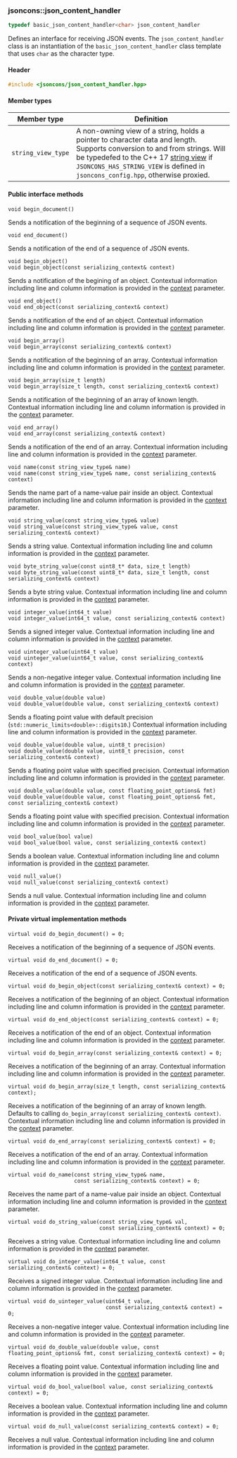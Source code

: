 ### jsoncons::json_content_handler

```c++
typedef basic_json_content_handler<char> json_content_handler
```

Defines an interface for receiving JSON events. The `json_content_handler` class is an instantiation of the `basic_json_content_handler` class template that uses `char` as the character type. 

#### Header
```c++
#include <jsoncons/json_content_handler.hpp>
```
#### Member types

Member type                         |Definition
------------------------------------|------------------------------
`string_view_type`|A non-owning view of a string, holds a pointer to character data and length. Supports conversion to and from strings. Will be typedefed to the C++ 17 [string view](http://en.cppreference.com/w/cpp/string/basic_string_view) if `JSONCONS_HAS_STRING_VIEW` is defined in `jsoncons_config.hpp`, otherwise proxied.  

#### Public interface methods

    void begin_document()
Sends a notification of the beginning of a sequence of JSON events. 

    void end_document()
Sends a notification of the end of a sequence of JSON events. 

    void begin_object()
    void begin_object(const serializing_context& context)
Sends a notification of the begining of an object. Contextual information including
line and column information is provided in the [context](serializing_context.md) parameter.

    void end_object()
    void end_object(const serializing_context& context)
Sends a notification of the end of an object. Contextual information including
line and column information is provided in the [context](serializing_context.md) parameter. 

    void begin_array()
    void begin_array(const serializing_context& context)
Sends a notification of the beginning of an array. Contextual information including
line and column information is provided in the [context](serializing_context.md) parameter. 

    void begin_array(size_t length)
    void begin_array(size_t length, const serializing_context& context)
Sends a notification of the beginning of an array of known length. Contextual information including
line and column information is provided in the [context](serializing_context.md) parameter. 

    void end_array()
    void end_array(const serializing_context& context)
Sends a notification of the end of an array. Contextual information including
line and column information is provided in the [context](serializing_context.md) parameter. 

    void name(const string_view_type& name)
    void name(const string_view_type& name, const serializing_context& context)
Sends the name part of a name-value pair inside an object. Contextual information including
line and column information is provided in the [context](serializing_context.md) parameter.  

    void string_value(const string_view_type& value) 
    void string_value(const string_view_type& value, const serializing_context& context) 
Sends a string value. Contextual information including
line and column information is provided in the [context](serializing_context.md) parameter. 

    void byte_string_value(const uint8_t* data, size_t length) 
    void byte_string_value(const uint8_t* data, size_t length, const serializing_context& context) 
Sends a byte string value. Contextual information including
line and column information is provided in the [context](serializing_context.md) parameter. 

    void integer_value(int64_t value) 
    void integer_value(int64_t value, const serializing_context& context)
Sends a signed integer value. Contextual information including
line and column information is provided in the [context](serializing_context.md) parameter. 

    void uinteger_value(uint64_t value) 
    void uinteger_value(uint64_t value, const serializing_context& context)
Sends a non-negative integer value. Contextual information including
line and column information is provided in the [context](serializing_context.md) parameter. 

    void double_value(double value) 
    void double_value(double value, const serializing_context& context)
Sends a floating point value with default precision (`std::numeric_limits<double>::digits10`.) Contextual information including
line and column information is provided in the [context](serializing_context.md) parameter. 

    void double_value(double value, uint8_t precision) 
    void double_value(double value, uint8_t precision, const serializing_context& context)
Sends a floating point value with specified precision. Contextual information including
line and column information is provided in the [context](serializing_context.md) parameter. 

    void double_value(double value, const floating_point_options& fmt) 
    void double_value(double value, const floating_point_options& fmt, const serializing_context& context)
Sends a floating point value with specified precision. Contextual information including
line and column information is provided in the [context](serializing_context.md) parameter. 

    void bool_value(bool value) 
    void bool_value(bool value, const serializing_context& context) 
Sends a boolean value. Contextual information including
line and column information is provided in the [context](serializing_context.md) parameter. 

    void null_value() 
    void null_value(const serializing_context& context) 
Sends a null value. Contextual information including
line and column information is provided in the [context](serializing_context.md) parameter. 

#### Private virtual implementation methods

    virtual void do_begin_document() = 0;
Receives a notification of the beginning of a sequence of JSON events.

    virtual void do_end_document() = 0;
Receives a notification of the end of a sequence of JSON events.

    virtual void do_begin_object(const serializing_context& context) = 0;
Receives a notification of the beginning of an object. Contextual information including
line and column information is provided in the [context](serializing_context.md) parameter. 

    virtual void do_end_object(const serializing_context& context) = 0;
Receives a notification of the end of an object. Contextual information including
line and column information is provided in the [context](serializing_context.md) parameter. 

    virtual void do_begin_array(const serializing_context& context) = 0;
Receives a notification of the beginning of an array. Contextual information including
line and column information is provided in the [context](serializing_context.md) parameter. 

    virtual void do_begin_array(size_t length, const serializing_context& context);
Receives a notification of the beginning of an array of known length. Defaults to calling `do_begin_array(const serializing_context& context)`. Contextual information including
line and column information is provided in the [context](serializing_context.md) parameter. 

    virtual void do_end_array(const serializing_context& context) = 0;
Receives a notification of the end of an array. Contextual information including
line and column information is provided in the [context](serializing_context.md) parameter. 

    virtual void do_name(const string_view_type& name, 
                         const serializing_context& context) = 0;
Receives the name part of a name-value pair inside an object. Contextual information including
line and column information is provided in the [context](serializing_context.md) parameter.  

    virtual void do_string_value(const string_view_type& val, 
                                 const serializing_context& context) = 0;
Receives a string value. Contextual information including
line and column information is provided in the [context](serializing_context.md) parameter. 

    virtual void do_integer_value(int64_t value, const serializing_context& context) = 0;
Receives a signed integer value. Contextual information including
line and column information is provided in the [context](serializing_context.md) parameter. 

    virtual void do_uinteger_value(uint64_t value, 
                                   const serializing_context& context) = 0;
Receives a non-negative integer value. Contextual information including
line and column information is provided in the [context](serializing_context.md) parameter. 

    virtual void do_double_value(double value, const floating_point_options& fmt, const serializing_context& context) = 0;
Receives a floating point value. Contextual information including
line and column information is provided in the [context](serializing_context.md) parameter. 

    virtual void do_bool_value(bool value, const serializing_context& context) = 0;
Receives a boolean value. Contextual information including
line and column information is provided in the [context](serializing_context.md) parameter. 

    virtual void do_null_value(const serializing_context& context) = 0;
Receives a null value. Contextual information including
line and column information is provided in the [context](serializing_context.md) parameter. 

